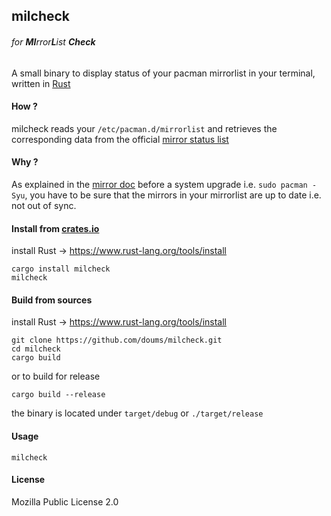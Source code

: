 ## milcheck

###### for **MI**rror**L**ist **Check**

A small binary to display status of your pacman mirrorlist in your terminal, written in [Rust](https://www.rust-lang.org/)

#### How ?

milcheck reads your `/etc/pacman.d/mirrorlist` and retrieves the corresponding data from the official [mirror status list](https://www.archlinux.org/mirrors/status/)

#### Why ?

As explained in the [mirror doc](https://wiki.archlinux.org/index.php/Mirrors) before a system upgrade i.e. `sudo pacman -Syu`, you have to be sure that the mirrors in your mirrorlist are up to date i.e. not out of sync.

#### Install from [crates.io](https://crates.io/crates/milcheck)

install Rust -> https://www.rust-lang.org/tools/install
```
cargo install milcheck
milcheck
```

#### Build from sources

install Rust -> https://www.rust-lang.org/tools/install
```
git clone https://github.com/doums/milcheck.git
cd milcheck
cargo build
```
or to build for release
```
cargo build --release
```
the binary is located under `target/debug` or `./target/release`

#### Usage

```
milcheck
```

#### License
Mozilla Public License 2.0
